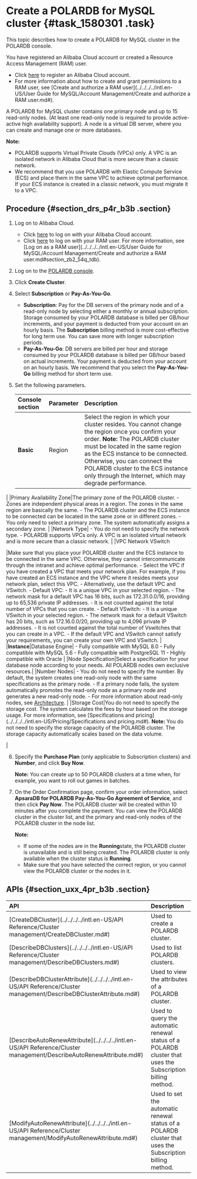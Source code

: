 # Create a POLARDB for MySQL cluster {#task_1580301 .task}

This topic describes how to create a POLARDB for MySQL cluster in the POLARDB console.

You have registered an Alibaba Cloud account or created a Resource Access Management \(RAM\) user.

-   Click [here](https://account.alibabacloud.com/login/login.htm) to register an Alibaba Cloud account.
-   For more information about how to create and grant permissions to a RAM user, see [Create and authorize a RAM user](../../../../intl.en-US/User Guide for MySQL/Account Management/Create and authorize a RAM user.md#).

A POLARDB for MySQL cluster contains one primary node and up to 15 read-only nodes. \(At least one read-only node is required to provide active-active high availability support\). A node is a virtual DB server, where you can create and manage one or more databases.

**Note:** 

-   POLARDB supports Virtual Private Clouds \(VPCs\) only. A VPC is an isolated network in Alibaba Cloud that is more secure than a classic network.
-   We recommend that you use POLARDB with Elastic Compute Service \(ECS\) and place them in the same VPC to achieve optimal performance. If your ECS instance is created in a classic network, you must migrate it to a VPC.

## Procedure {#section_drs_p4r_b3b .section}

1.  Log on to Alibaba Cloud. 
    -   Click [here](https://account.alibabacloud.com/login/login.htm) to log on with your Alibaba Cloud account.
    -   Click [here](ttps://signin-intl.aliyun.com/login.htm) to log on with your RAM user. For more information, see [Log on as a RAM user](../../../../intl.en-US/User Guide for MySQL/Account Management/Create and authorize a RAM user.md#section_zb2_54q_tdb).
2.  Log on to the [POLARDB console](https://polardb.console.aliyun.com/).
3.  Click **Create Cluster**.
4.  Select **Subscription** or **Pay-As-You-Go**. 
    -   **Subscription**: Pay for the DB servers of the primary node and of a read-only node by selecting either a monthly or annual subscription. Storage consumed by your POLARDB database is billed per GB/hour increments, and your payment is deducted from your account on an hourly basis. The **Subscription** billing method is more cost-effective for long term use. You can save more with longer subscription periods.
    -   **Pay-As-You-Go**: DB servers are billed per hour and storage consumed by your POLARDB database is billed per GB/hour based on actual increments. Your payment is deducted from your account on an hourly basis. We recommend that you select the **Pay-As-You-Go** billing method for short term use.
5.  Set the following parameters. 

    |Console section|Parameter|Description|
    |:--------------|:--------|:----------|
    |**Basic**|Region|Select the region in which your cluster resides. You cannot change the region once you confirm your order. **Note:** The POLARDB cluster must be located in the same region as the ECS instance to be connected. Otherwise, you can connect the POLARDB cluster to the ECS instance only through the Internet, which may degrade performance.

 |
    |Primary Availability Zone|The primary zone of the POLARDB cluster.     -   Zones are independent physical areas in a region. The zones in the same region are basically the same.
    -   The POLARDB cluster and the ECS instance to be connected can be located in the same zone or in different zones.
    -   You only need to select a primary zone. The system automatically assigns a secondary zone.
 |
    |Network Type|     -   You do not need to specify the network type.
    -   POLARDB supports VPCs only. A VPC is an isolated virtual network and is more secure than a classic network.
 |
    |VPC Network VSwitch

 |Make sure that you place your POLARDB cluster and the ECS instance to be connected in the same VPC. Otherwise, they cannot intercommunicate through the intranet and achieve optimal performance.     -   Select the VPC if you have created a VPC that meets your network plan. For example, if you have created an ECS instance and the VPC where it resides meets your network plan, select this VPC.
    -   Alternatively, use the default VPC and VSwitch.
        -   Default VPC:
            -   It is a unique VPC in your selected region.
            -   The network mask for a default VPC has 16 bits, such as 172.31.0.0/16, providing up to 65,536 private IP addresses.
            -   It is not counted against the total number of VPCs that you can create.
        -   Default VSwitch:
            -   It is a unique VSwitch in your selected region.
            -   The network mask for a default VSwitch has 20 bits, such as 172.16.0.0/20, providing up to 4,096 private IP addresses.
            -   It is not counted against the total number of Vswitches that you can create in a VPC.
    -   If the default VPC and VSwitch cannot satisfy your requirements, you can create your own VPC and VSwitch.
 |
    |**Instance**|Database Engine|     -   Fully compatible with MySQL 8.0
    -   Fully compatible with MySQL 5.6
    -   Fully compatible with PostgreSQL 11
    -   Highly compatible with Oracle
 |
    |Node Specification|Select a specification for your database node according to your needs. All POLARDB nodes own exclusive resources.|
    |Number Nodes|     -   You do not need to specify the number. By default, the system creates one read-only node with the same specifications as the primary node.
    -   If a primary node fails, the system automatically promotes the read-only node as a primary node and generates a new read-only node.
    -   For more information about read-only nodes, see [Architecture](https://help.aliyun.com/document_detail/58766.html).
 |
    |Storage Cost|You do not need to specify the storage cost. The system calculates the fees by hour based on the storage usage. For more information, see [Specifications and pricing](../../../../intl.en-US/Pricing/Specifications and pricing.md#). **Note:** You do not need to specify the storage capacity of the POLARDB cluster. The storage capacity automatically scales based on the data volume.

 |

6.  Specify the **Purchase Plan** \(only applicable to Subscription clusters\) and **Number**, and click **Buy Now**. 

    **Note:** You can create up to 50 POLARDB clusters at a time when, for example, you want to roll out games in batches.

7.  On the Order Confirmation page, confirm your order information, select **ApsaraDB for POLARDB Pay-As-You-Go Agreement of Service**, and then click **Pay Now**. The POLARDB cluster will be created within 10 minutes after you complete the payment. You can view the POLARDB cluster in the cluster list, and the primary and read-only nodes of the POLARDB cluster in the node list.

    **Note:** 

    -   If some of the nodes are in the **Running**state, the POLARDB cluster is unavailable and is still being created. The POLARDB cluster is only available when the cluster status is **Running**.
    -   Make sure that you have selected the correct region, or you cannot view the POLARDB cluster or the nodes in it.

## APIs {#section_uxx_4pr_b3b .section}

|API|Description|
|:--|:----------|
|[CreateDBCluster](../../../../intl.en-US/API Reference/Cluster management/CreateDBCluster.md#)|Used to create a POLARDB cluster.|
|[DescribeDBClusters](../../../../intl.en-US/API Reference/Cluster management/DescribeDBClusters.md#)|Used to list POLARDB clusters.|
|[DescribeDBClusterAttribute](../../../../intl.en-US/API Reference/Cluster management/DescribeDBClusterAttribute.md#)|Used to view the attributes of a POLARDB cluster.|
|[DescribeAutoRenewAttribute](../../../../intl.en-US/API Reference/Cluster management/DescribeAutoRenewAttribute.md#)|Used to query the automatic renewal status of a POLARDB cluster that uses the Subscription billing method.|
|[ModifyAutoRenewAttribute](../../../../intl.en-US/API Reference/Cluster management/ModifyAutoRenewAttribute.md#)|Used to set the automatic renewal status of a POLARDB cluster that uses the Subscription billing method.|

